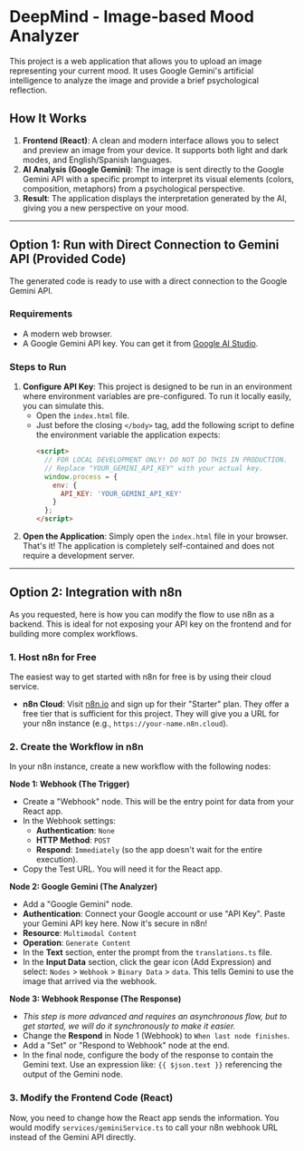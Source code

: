 # DeepMind - Image-based Mood Analyzer

This project is a web application that allows you to upload an image representing your current mood. It uses Google Gemini's artificial intelligence to analyze the image and provide a brief psychological reflection.

## How It Works

1.  **Frontend (React)**: A clean and modern interface allows you to select and preview an image from your device. It supports both light and dark modes, and English/Spanish languages.
2.  **AI Analysis (Google Gemini)**: The image is sent directly to the Google Gemini API with a specific prompt to interpret its visual elements (colors, composition, metaphors) from a psychological perspective.
3.  **Result**: The application displays the interpretation generated by the AI, giving you a new perspective on your mood.

---

## Option 1: Run with Direct Connection to Gemini API (Provided Code)

The generated code is ready to use with a direct connection to the Google Gemini API.

### Requirements

*   A modern web browser.
*   A Google Gemini API key. You can get it from [Google AI Studio](https://aistudio.google.com/app/apikey).

### Steps to Run

1.  **Configure API Key**: This project is designed to be run in an environment where environment variables are pre-configured. To run it locally easily, you can simulate this.
    *   Open the `index.html` file.
    *   Just before the closing `</body>` tag, add the following script to define the environment variable the application expects:
        ```html
        <script>
          // FOR LOCAL DEVELOPMENT ONLY! DO NOT DO THIS IN PRODUCTION.
          // Replace "YOUR_GEMINI_API_KEY" with your actual key.
          window.process = {
            env: {
              API_KEY: 'YOUR_GEMINI_API_KEY'
            }
          };
        </script>
        ```
2.  **Open the Application**: Simply open the `index.html` file in your browser. That's it! The application is completely self-contained and does not require a development server.

---

## Option 2: Integration with n8n

As you requested, here is how you can modify the flow to use n8n as a backend. This is ideal for not exposing your API key on the frontend and for building more complex workflows.

### 1. Host n8n for Free

The easiest way to get started with n8n for free is by using their cloud service.

*   **n8n Cloud**: Visit [n8n.io](https://n8n.io/) and sign up for their "Starter" plan. They offer a free tier that is sufficient for this project. They will give you a URL for your n8n instance (e.g., `https://your-name.n8n.cloud`).

### 2. Create the Workflow in n8n

In your n8n instance, create a new workflow with the following nodes:

**Node 1: Webhook (The Trigger)**
*   Create a "Webhook" node. This will be the entry point for data from your React app.
*   In the Webhook settings:
    *   **Authentication**: `None`
    *   **HTTP Method**: `POST`
    *   **Respond**: `Immediately` (so the app doesn't wait for the entire execution).
*   Copy the Test URL. You will need it for the React app.

**Node 2: Google Gemini (The Analyzer)**
*   Add a "Google Gemini" node.
*   **Authentication**: Connect your Google account or use "API Key". Paste your Gemini API key here. Now it's secure in n8n!
*   **Resource**: `Multimodal Content`
*   **Operation**: `Generate Content`
*   In the **Text** section, enter the prompt from the `translations.ts` file.
*   In the **Input Data** section, click the gear icon (Add Expression) and select: `Nodes` > `Webhook` > `Binary Data` > `data`. This tells Gemini to use the image that arrived via the webhook.

**Node 3: Webhook Response (The Response)**
*   *This step is more advanced and requires an asynchronous flow, but to get started, we will do it synchronously to make it easier.*
*   Change the **Respond** in Node 1 (Webhook) to `When last node finishes`.
*   Add a "Set" or "Respond to Webhook" node at the end.
*   In the final node, configure the body of the response to contain the Gemini text. Use an expression like: `{{ $json.text }}` referencing the output of the Gemini node.

### 3. Modify the Frontend Code (React)

Now, you need to change how the React app sends the information. You would modify `services/geminiService.ts` to call your n8n webhook URL instead of the Gemini API directly.
